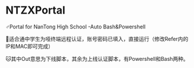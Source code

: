 # NTZXPortal
♂Portal for NanTong High School -Auto Bash&amp;Powershell

🐋适合通中学生为哑终端远程认证，账号密码已填入，直接运行（修改Refer内的IP和MAC即可完成）

🐱其中Out意思为下线脚本，其余为上线认证脚本，有Powershell和Bash两种。

